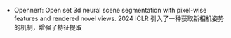 - Opennerf: Open set 3d neural scene segmentation with pixel-wise features and rendered novel views. 2024 ICLR 引入了一种获取新相机姿势的机制，增强了特征提取